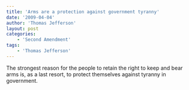```yaml
---
title: 'Arms are a protection against government tyranny'
date: '2009-04-04'
author: 'Thomas Jefferson'
layout: post
categories:
    - 'Second Amendment'
tags:
    - 'Thomas Jefferson'
---
```


The strongest reason for the people to retain the right to keep and bear arms is, as a last resort, to protect themselves against tyranny in government.

